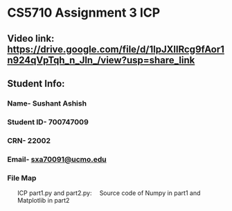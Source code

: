 # CS5710 Assignment 3 ICP
 ## Video link: https://drive.google.com/file/d/1IpJXllRcg9fAor1n924qVpTqh_n_Jln_/view?usp=share_link
 ## Student Info:
  ### Name- Sushant Ashish
  ### Student ID- 700747009
  ### CRN- 22002
  ### Email- sxa70091@ucmo.edu
  
  ### File Map
   <ul>ICP part1.py and part2.py: &emsp;Source code of Numpy in part1 and Matplotlib in part2</ul>
